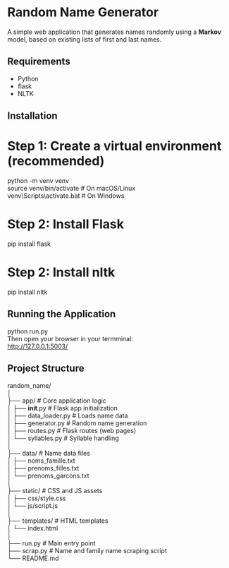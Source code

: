 # Random Name Generator

A simple web application that generates names randomly using a **Markov** model, based on existing lists of first and last names.

## Requirements

- Python  
- flask
- NLTK

## Installation
  # Step 1: Create a virtual environment (recommended)
  python -m venv venv  
  source venv/bin/activate        # On macOS/Linux  
  venv\Scripts\activate.bat       # On Windows  
  
  # Step 2: Install Flask
  pip install flask

  # Step 2: Install nltk
  pip install nltk

## Running the Application
  python run.py  
  Then open your browser in your termminal:  
        http://127.0.0.1:5003/  

## Project Structure
  random_name/  
  │  
  ├── app/                    # Core application logic  
  │   ├── __init__.py         # Flask app initialization  
  │   ├── data_loader.py      # Loads name data  
  │   ├── generator.py        # Random name generation  
  │   ├── routes.py           # Flask routes (web pages)  
  │   └── syllables.py        # Syllable handling  
  │  
  ├── data/                   # Name data files  
  │   ├── noms_famille.txt  
  │   ├── prenoms_filles.txt  
  │   └── prenoms_garcons.txt  
  │  
  ├── static/                 # CSS and JS assets  
  │   ├── css/style.css  
  │   └── js/script.js  
  │  
  ├── templates/              # HTML templates  
  │   └── index.html  
  │  
  ├── run.py                  # Main entry point  
  ├── scrap.py                # Name and family name scraping script  
  └── README.md  

